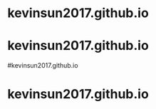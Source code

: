 # kevinsun2017.github.io
# kevinsun2017.github.io
#kevinsun2017.github.io


# kevinsun2017.github.io
